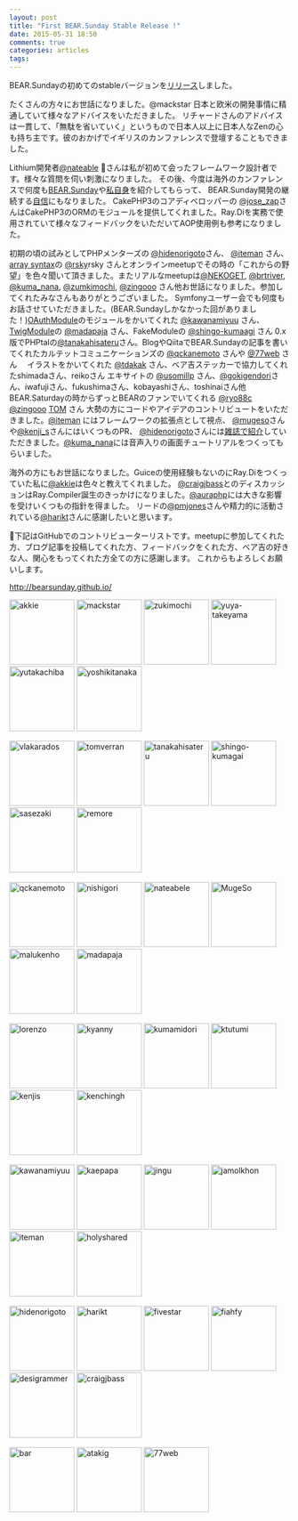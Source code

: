 ```yaml
---
layout: post
title: "First BEAR.Sunday Stable Release !"
date: 2015-05-31 18:50
comments: true
categories: articles
tags:
---
```


BEAR.Sundayの初めてのstableバージョンを[リリース](https://github.com/bearsunday/BEAR.Sunday/releases/tag/1.0.0)しました。

たくさんの方々にお世話になりました。@mackstar 日本と欧米の開発事情に精通していて様々なアドバイスをいただきました。
リチャードさんのアドバイスは一貫して、「無駄を省いていく」というもので日本人以上に日本人なZenの心も持ち主です。彼のおかげでイギリスのカンファレンスで登壇することもできました。

Lithium開発者[@nateable](https://twitter.com/nateabele) さんは私が初めて会ったフレームワーク設計者です。様々な質問を伺い刺激になりました。
その後、今度は海外のカンファレンスで何度も[BEAR.Sunday](http://sssslide.com/speakerdeck.com/nateabele/designing-hypermedia-apis)や[私自身](http://sssslide.com/speakerdeck.com/nateabele/the-future)を紹介してもらって、
BEAR.Sunday開発の継続する[自信](https://twitter.com/nateabele/status/391317896615714817)にもなりました。
CakePHP3のコアディベロッパーの [@jose_zap](https://twitter.com/jose_zap)さんはCakePHP3のORMのモジュールを提供してくれました。Ray.Diを実務で使用されていて様々なフィードバックをいただいてAOP使用例も参考になりました。

初期の頃の試みとしてPHPメンターズの [@hidenorigoto](https://twitter.com/hidenorigoto)さん、 [@iteman](https://twitter.com/iteman) さん、[array syntax](https://wiki.php.net/rfc/shortsyntaxforarrays)の [@rsky](https://twitter.com/rsky)rsky さんとオンラインmeetupでその時の「これからの野望」を色々聞いて頂きました。またリアルなmeetupは[@NEKOGET](https://twitter.com/NEKOGET), [@brtriver](https://twitter.com/brtriver), [@kuma_nana](https://twitter.com/kuma_nana), [@zumkimochi](https://twitter.com/zumkimochi), [@zingooo](https://twitter.com/zingooo) さん他お世話になりました。参加してくれたみなさんもありがとうございました。
Symfonyユーザー会でも何度もお話させていただきました。(BEAR.Sundayしかなかった回がありました！)[OAuthModule](https://github.com/Ray-Di/Ray.OAuthModule)のモジュールをかいてくれた [@kawanamiyuu](https://twitter.com/kawanamiyuu) さん、[TwigModule](https://github.com/madapaja/Madapaja.TwigModule)の [@madapaja](https://twitter.com/madapaja) さん、FakeModuleの [@shingo-kumaagi](https://twitter.com/shingo-kumaagi) さん
0.x版でPHPtalの[@tanakahisateru](https://twitter.com/tanakahisateru)さん。BlogやQiitaでBEAR.Sundayの記事を書いてくれたカルテットコミュニケーションズの [@qckanemoto](https://twitter.com/qckanemoto) さんや [@77web](https://twitter.com/77web) さん
　イラストをかいてくれた [@tdakak](https://twitter.com/tdakak) さん、ベア吉ステッカーで協力してくれたshimadaさん、reikoさん
エキサイトの [@usomillp](https://twitter.com/usomillp) さん、[@gokigendori](https://twitter.com/gokigendori)さん、iwafujiさん、fukushimaさん、kobayashiさん、toshinaiさん他
BEAR.Saturdayの時からずっとBEARのファンでいてくれる [@ryo88c](https://twitter.com/ryo88c) [@zingooo](https://twitter.com/zingooo) [TOM](http://profile.hatena.ne.jp/stellaqua/) さん
大勢の方にコードやアイデアのコントリビュートをいただきました。[@iteman](https://twitter.com/iteman) にはフレームワークの拡張点として視点、
[@mugeso](https://twitter.com/mugeso)さんや[@kenji_s](https://twitter.com/kenji_s)さんにはいくつものPR、
[@hidenorigoto](https://twitter.com/hidenorigoto)さんには[雑誌で紹介](http://phpmentors.jp/post/43944158326/web-db-press)していただきました。[@kuma_nana](https://twitter.com/kuma_nana)には音声入りの画面チュートリアルをつくってもらいました。

海外の方にもお世話になりました。Guiceの使用経験もないのにRay.Diをつくっていた私に[@akkie](https://twitter.com/akkie)は色々と教えてくれました。
[@craigjbass](https://twitter.com/craigjbass)とのディスカッションはRay.Compiler誕生のきっかけになりました。[@auraphp](https://twitter.com/auraphp)には大きな影響を受けいくつもの指針を得ました。
リードの[@pmjones](https://twitter.com/pmjonesや)さんや精力的に活動されている[@harikt](https://twitter.com/harikt)さんに感謝したいと思います。

下記はGitHubでのコントリビューターリストです。meetupに参加してくれた方、ブログ記事を投稿してくれた方、フィードバックをくれた方、ベア吉の好きな人、関心をもってくれた方全ての方に感謝します。
これからもよろしくお願いします。

http://bearsunday.github.io/

[<img alt="akkie" src="https://avatars.githubusercontent.com/u/307006?v=3&s=117" width="117">](https://github.com/akkie)
[<img alt="mackstar" src="https://avatars.githubusercontent.com/u/197328?v=3&s=117" width="117">](https://github.com/mackstar)
[<img alt="zukimochi" src="https://avatars.githubusercontent.com/u/529051?v=3&s=117" width="117">](https://github.com/zukimochi)
[<img alt="yuya-takeyama" src="https://avatars.githubusercontent.com/u/241542?v=3&s=117" width="117">](https://github.com/yuya-takeyama)
[<img alt="yutakachiba" src="https://avatars.githubusercontent.com/u/5999747?v=3&s=117" width="117">](https://github.com/yutakachiba)
[<img alt="yoshikitanaka" src="https://avatars.githubusercontent.com/u/460480?v=3&s=117" width="117">](https://github.com/yoshikitanaka)

[<img alt="vlakarados" src="https://avatars.githubusercontent.com/u/386678?v=3&s=117" width="117">](https://github.com/vlakarados)
[<img alt="tomverran" src="https://avatars.githubusercontent.com/u/1388226?v=3&s=117" width="117">](https://github.com/tomverran)
[<img alt="tanakahisateru" src="https://avatars.githubusercontent.com/u/403893?v=3&s=117" width="117">](https://github.com/tanakahisateru)
[<img alt="shingo-kumagai" src="https://avatars.githubusercontent.com/u/7978290?v=3&s=117" width="117">](https://github.com/shingo-kumagai)
[<img alt="sasezaki" src="https://avatars.githubusercontent.com/u/42755?v=3&s=117" width="117">](https://github.com/sasezaki)
[<img alt="remore" src="https://avatars.githubusercontent.com/u/424277?v=3&s=117" width="117">](https://github.com/remore)

[<img alt="qckanemoto" src="https://avatars.githubusercontent.com/u/4360663?v=3&s=117" width="117">](https://github.com/qckanemoto)
[<img alt="nishigori" src="https://avatars.githubusercontent.com/u/928692?v=3&s=117" width="117">](https://github.com/nishigori)
[<img alt="nateabele" src="https://avatars.githubusercontent.com/u/18288?v=3&s=117" width="117">](https://github.com/nateabele)
[<img alt="MugeSo" src="https://avatars.githubusercontent.com/u/250446?v=3&s=117" width="117">](https://github.com/MugeSo)
[<img alt="malukenho" src="https://avatars.githubusercontent.com/u/3275172?v=3&s=117" width="117">](https://github.com/malukenho)
[<img alt="madapaja" src="https://avatars.githubusercontent.com/u/491357?v=3&s=117" width="117">](https://github.com/madapaja)

[<img alt="lorenzo" src="https://avatars.githubusercontent.com/u/37621?v=3&s=117" width="117">](https://github.com/lorenzo)
[<img alt="kyanny" src="https://avatars.githubusercontent.com/u/10515?v=3&s=117" width="117">](https://github.com/kyanny)
[<img alt="kumamidori" src="https://avatars.githubusercontent.com/u/384567?v=3&s=117" width="117">](https://github.com/kumamidori)
[<img alt="ktutumi" src="https://avatars.githubusercontent.com/u/3712782?v=3&s=117" width="117">](https://github.com/ktutumi)
[<img alt="kenjis" src="https://avatars.githubusercontent.com/u/87955?v=3&s=117" width="117">](https://github.com/kenjis)
[<img alt="kenchingh" src="https://avatars.githubusercontent.com/u/5219653?v=3&s=117" width="117">](https://github.com/kenchingh)

[<img alt="kawanamiyuu" src="https://avatars.githubusercontent.com/u/1461463?v=3&s=117" width="117">](https://github.com/kawanamiyuu)
[<img alt="kaepapa" src="https://avatars.githubusercontent.com/u/1049772?v=3&s=117" width="117">](https://github.com/kaepapa)
[<img alt="jingu" src="https://avatars.githubusercontent.com/u/892913?v=3&s=117" width="117">](https://github.com/jingu)
[<img alt="jamolkhon" src="https://avatars.githubusercontent.com/u/817941?v=3&s=117" width="117">](https://github.com/jamolkhon)
[<img alt="iteman" src="https://avatars.githubusercontent.com/u/52985?v=3&s=117" width="117">](https://github.com/iteman)
[<img alt="holyshared" src="https://avatars.githubusercontent.com/u/167190?v=3&s=117" width="117">](https://github.com/holyshared)

[<img alt="hidenorigoto" src="https://avatars.githubusercontent.com/u/89830?v=3&s=117" width="117">](https://github.com/hidenorigoto)
[<img alt="harikt" src="https://avatars.githubusercontent.com/u/120454?v=3&s=117" width="117">](https://github.com/harikt)
[<img alt="fivestar" src="https://avatars.githubusercontent.com/u/30999?v=3&s=117" width="117">](https://github.com/fivestar)
[<img alt="fiahfy" src="https://avatars.githubusercontent.com/u/7123916?v=3&s=117" width="117">](https://github.com/fiahfy)
[<img alt="desigrammer" src="https://avatars.githubusercontent.com/u/1431057?v=3&s=117" width="117">](https://github.com/desigrammer)
[<img alt="craigjbass" src="https://avatars.githubusercontent.com/u/1889973?v=3&s=117" width="117">](https://github.com/craigjbass)

[<img alt="bar" src="https://avatars.githubusercontent.com/u/88155?v=3&s=117" width="117">](https://github.com/bar)
[<img alt="atakig" src="https://avatars.githubusercontent.com/u/552033?v=3&s=117" width="117">](https://github.com/atakig)
[<img alt="77web" src="https://avatars.githubusercontent.com/u/296615?v=3&s=117" width="117">](https://github.com/77web)
